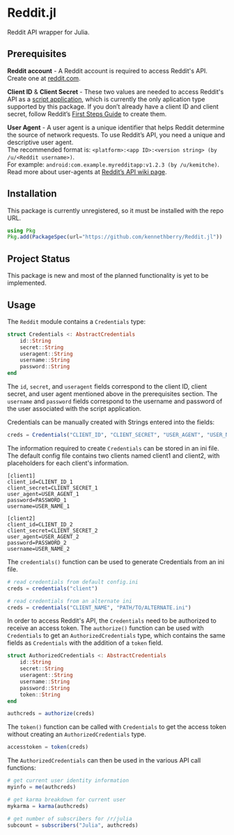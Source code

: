 # Reddit.jl
Reddit API wrapper for Julia.

## Prerequisites
**Reddit account** - A Reddit account is required to access Reddit's API.  Create one at [reddit.com](https://reddit.com).

**Client ID** & **Client Secret** - These two values are needed to access Reddit's API as a [script application](https://github.com/reddit-archive/reddit/wiki/oauth2-app-types#script), which is currently the only aplication type supported by this package. If you don’t already have a client ID and client secret, follow Reddit’s [First Steps Guide](https://github.com/reddit/reddit/wiki/OAuth2-Quick-Start-Example#first-steps) to create them.

**User Agent** - A user agent is a unique identifier that helps Reddit determine the source of network requests. To use Reddit’s API, you need a unique and descriptive user agent.
<br>
The recommended format is: `<platform>:<app ID>:<version string> (by /u/<Reddit username>)`.
<br>
For example: `android:com.example.myredditapp:v1.2.3 (by /u/kemitche)`.
<br>
Read more about user-agents at [Reddit’s API wiki page](https://github.com/reddit/reddit/wiki/API).


## Installation
This package is currently unregistered, so it must be installed with the repo URL.
```julia
using Pkg
Pkg.add(PackageSpec(url="https://github.com/kennethberry/Reddit.jl"))
```

## Project Status
This package is new and most of the planned functionality is yet to be implemented.

## Usage
The `Reddit` module contains a `Credentials` type:
```julia
struct Credentials <: AbstractCredentials
    id::String
    secret::String
    useragent::String
    username::String
    password::String
end
```

The `id`, `secret`, and `useragent` fields correspond to the client ID, client secret, and user agent mentioned above in the prerequisites section. The `username` and `password` fields correspond to the username and password of the user associated with the script application.

Credentials can be manually created with Strings entered into the fields:
```julia
creds = Credentials("CLIENT_ID", "CLIENT_SECRET", "USER_AGENT", "USER_NAME", "PASSWORD")
```
The information required to create `Credentials` can be stored in an ini file. The default config file contains two clients named client1 and client2, with placeholders for each client's information.
```
[client1]
client_id=CLIENT_ID_1
client_secret=CLIENT_SECRET_1
user_agent=USER_AGENT_1
password=PASSWORD_1
username=USER_NAME_1

[client2]
client_id=CLIENT_ID_2
client_secret=CLIENT_SECRET_2
user_agent=USER_AGENT_2
password=PASSWORD_2
username=USER_NAME_2
```
The `credentials()` function can be used to generate Credentials from an ini file.
```julia
# read credentials from default config.ini
creds = credentials("client")

# read credentials from an alternate ini
creds = credentials("CLIENT_NAME", "PATH/TO/ALTERNATE.ini")
```

In order to access Reddit's API, the `Credentials` need to be authorized to receive an access token.  The `authorize()` function can be used with `Credentials` to get an `AuthorizedCredentials` type, which contains the same fields as `Credentials` with the addition of a `token` field.
```julia
struct AuthorizedCredentials <: AbstractCredentials
    id::String
    secret::String
    useragent::String
    username::String
    password::String
    token::String
end
```
```julia
authcreds = authorize(creds)
```
The `token()` function can be called with `Credentials` to get the access token without creating an `AuthorizedCredentials` type.
```julia
accesstoken = token(creds)
```
The `AuthorizedCredentials` can then be used in the various API call functions:
```julia
# get current user identity information
myinfo = me(authcreds)

# get karma breakdown for current user
mykarma = karma(authcreds)

# get number of subscribers for /r/julia
subcount = subscribers("Julia", authcreds)
```
